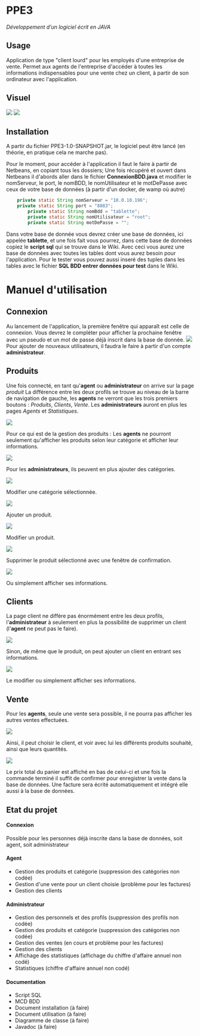 # PPE3 
*Développement d’un logiciel écrit en JAVA*

## Usage
Application de type "client lourd" pour les employés d'une entreprise de vente. Permet aux agents de l'entreprise d'accéder à toutes les informations indispensables pour une vente chez un client, à partir de son ordinateur avec l'application.

## Visuel
![](https://github.com/clara952/PPE3/blob/master/images_PPE3/PPE3_1.PNG)
![](https://github.com/clara952/PPE3/blob/master/images_PPE3/PPE3_2.PNG)

## Installation
A partir du fichier PPE3-1.0-SNAPSHOT.jar, le logiciel peut être lancé (en théorie, en pratique cela ne marche pas).

Pour le moment, pour accéder à l'application il faut le faire à partir de Netbeans, en copiant tous les dossiers; Une fois récupéré et ouvert dans Netbeans il d'abords aller dans le fichier **ConnexionBDD.java** et modifier le nomServeur, le port, le nomBDD, le nomUtilisateur et le motDePasse avec ceux de votre base de données (à partir d'un docker, de wamp où autre)

```java
	private static String nomServeur = "10.0.10.196";
	private static String port = "8083";
    	private static String nomBdd = "tablette";
    	private static String nomUtilisateur = "root";
    	private static String motDePasse = "";
```

Dans votre base de donnée vous devrez créer une base de données, ici appelée **tablette**, et une fois fait vous pourrez, dans cette base de données copiez le **script sql** qui se trouve dans le Wiki. Avec ceci vous aurez une base de données avec toutes les tables dont vous aurez besoin pour l'application. Pour le tester vous pouvez aussi inseré des tuples dans les tables avec le fichier **SQL BDD entrer données pour test** dans le Wiki.

# Manuel d'utilisation

## Connexion
Au lancement de l'application, la première fenêtre qui apparaît est celle de connexion. Vous devrez le compléter pour afficher la prochaine fenêtre avec un pseudo et un mot de passe déjà inscrit dans la base de donnée.
![](https://github.com/clara952/PPE3/blob/master/images_PPE3/PPE3_1.PNG)
Pour ajouter de nouveaux utilisateurs, il faudra le faire à partir d'un compte **administrateur**.


## Produits
Une fois connecté, en tant qu'**agent** ou **administrateur** on arrive sur la page *produit*
La différence entre les deux profils se trouve au niveau de la barre de navigation de gauche, les **agents** ne verront que les trois premiers boutons : *Produits*, *Clients*, *Vente*. Les **administrateurs** auront en plus les pages *Agents* et *Statistiques*.

![](https://github.com/clara952/PPE3/blob/master/images_PPE3/PPE3_2.PNG)

Pour ce qui est de la gestion des produits : Les **agents** ne pourront seulement qu'afficher les produits selon leur catégorie et afficher leur informations.

![](https://github.com/clara952/PPE3/blob/master/images_PPE3/PPE3_8.PNG)

Pour les **administrateurs**, ils peuvent en plus ajouter des catégories.

![](https://github.com/clara952/PPE3/blob/master/images_PPE3/PPE3_3.PNG)

Modifier une catégorie sélectionnée.

![](https://github.com/clara952/PPE3/blob/master/images_PPE3/PPE3_4.PNG)

Ajouter un produit.

![](https://github.com/clara952/PPE3/blob/master/images_PPE3/PPE3_5.PNG)

Modifier un produit.

![](https://github.com/clara952/PPE3/blob/master/images_PPE3/PPE3_6.PNG)

Supprimer le produit sélectionné avec une fenêtre de confirmation.

![](https://github.com/clara952/PPE3/blob/master/images_PPE3/PPE3_7.PNG)

Ou simplement afficher ses informations.

## Clients
La page client ne diffère pas énormément entre les deux profils, l'**administrateur** à seulement en plus la possibilité de supprimer un client (l'**agent** ne peut pas le faire).

![](https://github.com/clara952/PPE3/blob/master/images_PPE3/PPE3_15.PNG)

Sinon, de même que le produit, on peut ajouter un client en entrant ses informations.

![](https://github.com/clara952/PPE3/blob/master/images_PPE3/PPE3_16.PNG)

Le modifier ou simplement afficher ses informations.

## Vente
Pour les **agents**, seule une vente sera possible, il ne pourra pas afficher les autres ventes effectuées.

![](https://github.com/clara952/PPE3/blob/master/images_PPE3/PPE3_9.PNG)

Ainsi, il peut choisir le client, et voir avec lui les différents produits souhaité, ainsi que leurs quantités.

![](https://github.com/clara952/PPE3/blob/master/images_PPE3/PPE3_10.PNG)

Le prix total du panier est affiché en bas de celui-ci et une fois la commande terminé il suffit de confirmer pour enregistrer la vente dans la base de données. Une facture sera écrité automatiquement et intégré elle aussi à la base de données.


## Etat du projet

#### Connexion 
Possible pour les personnes déjà inscrite dans la base de données, soit agent, soit administrateur

#### Agent
* Gestion des produits et catégorie (suppression des catégories non codée)
* Gestion d'une vente pour un client choisie (problème pour les factures)
* Gestion des clients

#### Administrateur
* Gestion des personnels et des profils (suppression des profils non codée)
* Gestion des produits et catégorie (suppression des catégories non codée)
* Gestion des ventes (en cours et problème pour les factures)
* Gestion des clients
* Affichage des statistiques (affichage du chiffre d'affaire annuel non codé)
* Statistiques (chiffre d'affaire annuel non codé)

#### Documentation
* Script SQL
* MCD BDD
* Document installation (à faire)
* Document utilisation (à faire)
* Diagramme de classe (à faire)
* Javadoc (à faire)
			
